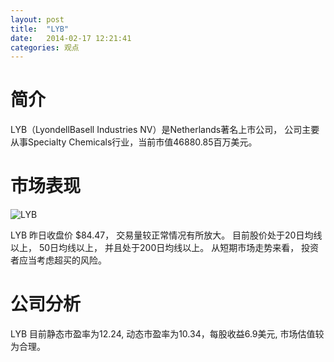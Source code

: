 ```yaml
---
layout: post
title:  "LYB"
date:   2014-02-17 12:21:41
categories: 观点
---
```


# 简介
LYB（LyondellBasell Industries NV）是Netherlands著名上市公司，
公司主要从事Specialty Chemicals行业，当前市值46880.85百万美元。

# 市场表现

![LYB](http://finviz.com/chart.ashx?t=LYB&ty=c&ta=1&p=d&s=l)

LYB 昨日收盘价 $84.47，
交易量较正常情况有所放大。
目前股价处于20日均线以上，
50日均线以上，
并且处于200日均线以上。
从短期市场走势来看，
投资者应当考虑超买的风险。

# 公司分析
LYB 目前静态市盈率为12.24, 动态市盈率为10.34，每股收益6.9美元,
市场估值较为合理。
